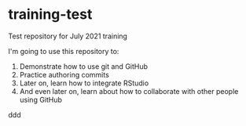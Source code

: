# training-test
Test repository for July 2021 training

I'm going to use this repository to:

1. Demonstrate how to use git and GitHub
2. Practice authoring commits
3. Later on, learn how to integrate RStudio
4. And even later on, learn about how to collaborate with other people using GitHub


ddd